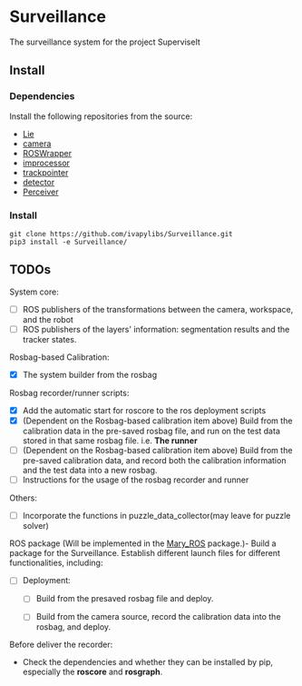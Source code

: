 # Surveillance

The surveillance system for the project SuperviseIt

## Install

### Dependencies

Install the following repositories from the source:

- [Lie](https://github.com/ivapylibs/Lie)
- [camera](https://github.com/ivapylibs/camera)
- [ROSWrapper](https://github.com/ivaROS/ROSWrapper)
- [improcessor](https://github.com/ivapylibs/improcessor)
- [trackpointer](https://github.com/ivapylibs/trackpointer)
- [detector](https://github.com/ivapylibs/detector.git)
- [Perceiver](https://github.com/ivapylibs/perceiver)

### Install

```
git clone https://github.com/ivapylibs/Surveillance.git
pip3 install -e Surveillance/
```



## TODOs

System core:

- [ ] ROS publishers of the transformations between the camera, workspace, and the robot
- [ ] ROS publishers of the layers' information: segmentation results and the tracker states.

Rosbag-based Calibration:

- [x] The system builder from the rosbag

Rosbag recorder/runner scripts:

- [x] Add the automatic start for roscore to the ros deployment scripts
- [x] (Dependent on the Rosbag-based calibration item above) Build from the calibration data in the pre-saved rosbag file, and run on the test data stored in that same rosbag file. i.e. **The runner**
- [ ] (Dependent on the Rosbag-based calibration item above) Build from the pre-saved calibration data, and record both the calibration information and the test data into a new rosbag. 
- [ ] Instructions for the usage of the rosbag recorder and runner

Others:

- [ ] Incorporate the functions in puzzle_data_collector(may leave for puzzle solver)

  

ROS package (Will be implemented in the [Mary_ROS](https://github.gatech.edu/VisMan/Mary_ROS) package.)- Build a package for the Surveillance. Establish different launch files for different functionalities, including:

- [ ] Deployment:
  - [ ] Build from the presaved rosbag file and deploy.
  - [ ] Build from the camera source, record the calibration data into the rosbag, and deploy. 



Before deliver the recorder:

- Check the dependencies and whether they can be installed by pip, especially the **roscore** and **rosgraph**.
